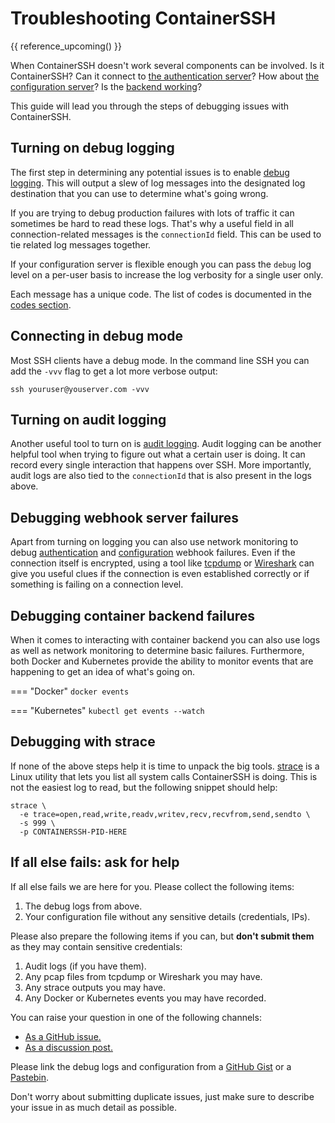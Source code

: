 <h1>Troubleshooting ContainerSSH</h1>

{{ reference_upcoming() }}

When ContainerSSH doesn't work several components can be involved. Is it ContainerSSH? Can it connect to [the authentication server](auth.md)? How about [the configuration server](configserver.md)? Is the [backend working](backends.md)?

This guide will lead you through the steps of debugging issues with ContainerSSH.

## Turning on debug logging

The first step in determining any potential issues is to enable [debug logging](logging.md). This will output a slew of log messages into the designated log destination that you can use to determine what's going wrong.

If you are trying to debug production failures with lots of traffic it can sometimes be hard to read these logs. That's why a useful field in all connection-related messages is the `connectionId` field. This can be used to tie related log messages together.

If your configuration server is flexible enough you can pass the `debug` log level on a per-user basis to increase the log verbosity for a single user only.

Each message has a unique code. The list of codes is documented in the [codes section](codes.md).

## Connecting in debug mode

Most SSH clients have a debug mode. In the command line SSH you can add the `-vvv` flag to get a lot more verbose output:

```
ssh youruser@youserver.com -vvv
```

## Turning on audit logging

Another useful tool to turn on is [audit logging](audit.md). Audit logging can be another helpful tool when trying to figure out what a certain user is doing. It can record every single interaction that happens over SSH. More importantly, audit logs are also tied to the `connectionId` that is also present in the logs above.

## Debugging webhook server failures

Apart from turning on logging you can also use network monitoring to debug [authentication](auth.md) and [configuration](configserver.md) webhook failures. Even if the connection itself is encrypted, using a tool like [tcpdump](https://www.tcpdump.org/) or [Wireshark](https://www.wireshark.org/) can give you useful clues if the connection is even established correctly or if something is failing on a connection level.

## Debugging container backend failures

When it comes to interacting with container backend you can also use logs as well as network monitoring to determine basic failures. Furthermore, both Docker and Kubernetes provide the ability to monitor events that are happening to get an idea of what's going on.

=== "Docker"
    ```
    docker events
    ```
    
=== "Kubernetes"
    ```
    kubectl get events --watch
    ```

## Debugging with strace

If none of the above steps help it is time to unpack the big tools. [strace](https://strace.io/) is a Linux utility that lets you list all system calls ContainerSSH is doing. This is not the easiest log to read, but the following snippet should help:

```
strace \
  -e trace=open,read,write,readv,writev,recv,recvfrom,send,sendto \
  -s 999 \
  -p CONTAINERSSH-PID-HERE
```

## If all else fails: ask for help

If all else fails we are here for you. Please collect the following items:

1. The debug logs from above.
3. Your configuration file without any sensitive details (credentials, IPs).

Please also prepare the following items if you can, but **don't submit them** as they may contain sensitive credentials:

1. Audit logs (if you have them).
2. Any pcap files from tcpdump or Wireshark you may have.
3. Any strace outputs you may have.
4. Any Docker or Kubernetes events you may have recorded.

You can raise your question in one of the following channels:

- [As a GitHub issue.](https://github.com/ContainerSSH/ContainerSSH/issues/new/choose)
- [As a discussion post.](https://github.com/ContainerSSH/ContainerSSH/discussions)

Please link the debug logs and configuration from a [GitHub Gist](http://gist.github.com) or a [Pastebin](https://pastebin.com).

Don't worry about submitting duplicate issues, just make sure to describe your issue in as much detail as possible.
